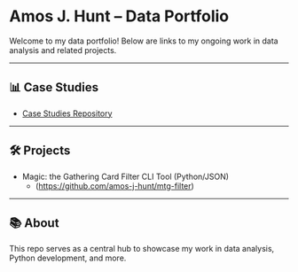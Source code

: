 ﻿# Amos J. Hunt – Data Portfolio

Welcome to my data portfolio! Below are links to my ongoing work in data analysis and related projects.

---

## 📊 Case Studies

- [Case Studies Repository](https://github.com/amos-j-hunt/data-portfolio/tree/main/case-studies)

---

## 🛠️ Projects

- Magic: the Gathering Card Filter CLI Tool (Python/JSON)
    - (https://github.com/amos-j-hunt/mtg-filter)

---

## 📚 About

This repo serves as a central hub to showcase my work in data analysis, Python development, and more.
